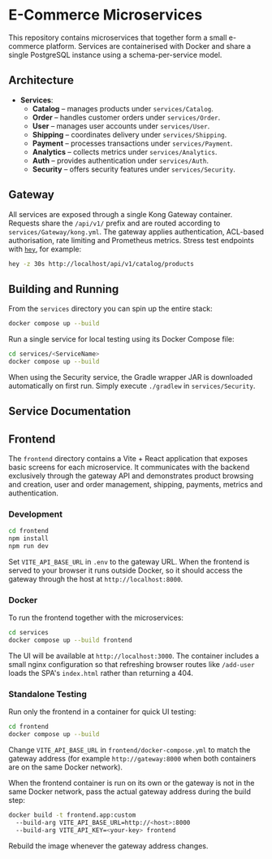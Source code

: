 # E-Commerce Microservices

This repository contains microservices that together form a small e-commerce platform. Services are containerised with Docker and share a single PostgreSQL instance using a schema-per-service model.

## Architecture

- **Services**:
  - **Catalog** – manages products under `services/Catalog`.
  - **Order** – handles customer orders under `services/Order`.
  - **User** – manages user accounts under `services/User`.
  - **Shipping** – coordinates delivery under `services/Shipping`.
  - **Payment** – processes transactions under `services/Payment`.
  - **Analytics** – collects metrics under `services/Analytics`.
  - **Auth** – provides authentication under `services/Auth`.
  - **Security** – offers security features under `services/Security`.

## Gateway

All services are exposed through a single Kong Gateway container. Requests share the `/api/v1/` prefix and are routed according to `services/Gateway/kong.yml`. The gateway applies authentication, ACL-based authorisation, rate limiting and Prometheus metrics. Stress test endpoints with [`hey`](https://github.com/rakyll/hey), for example:

```bash
hey -z 30s http://localhost/api/v1/catalog/products
```


## Building and Running

From the `services` directory you can spin up the entire stack:

```bash
docker compose up --build
```

Run a single service for local testing using its Docker Compose file:

```bash
cd services/<ServiceName>
docker compose up --build
```
When using the Security service, the Gradle wrapper JAR is downloaded
automatically on first run. Simply execute `./gradlew` in `services/Security`.

## Service Documentation


## Frontend

The `frontend` directory contains a Vite + React application that exposes basic screens for each microservice.  It communicates with the backend exclusively through the gateway API and demonstrates product browsing and creation, user and order management, shipping, payments, metrics and authentication.

### Development

```bash
cd frontend
npm install
npm run dev
```

Set `VITE_API_BASE_URL` in `.env` to the gateway URL. When the frontend is
served to your browser it runs outside Docker, so it should access the gateway
through the host at `http://localhost:8000`.

### Docker

To run the frontend together with the microservices:

```bash
cd services
docker compose up --build frontend
```

The UI will be available at `http://localhost:3000`.
The container includes a small nginx configuration so that refreshing browser
routes like `/add-user` loads the SPA's `index.html` rather than returning a 404.

### Standalone Testing

Run only the frontend in a container for quick UI testing:

```bash
cd frontend
docker compose up --build
```

Change `VITE_API_BASE_URL` in `frontend/docker-compose.yml` to match the gateway
address (for example `http://gateway:8000` when both containers are on the same
Docker network).

When the frontend container is run on its own or the gateway is not in the same Docker network, pass the actual gateway address during the build step:

```bash
docker build -t frontend.app:custom 
  --build-arg VITE_API_BASE_URL=http://<host>:8000 
  --build-arg VITE_API_KEY=<your-key> frontend
```

Rebuild the image whenever the gateway address changes.
